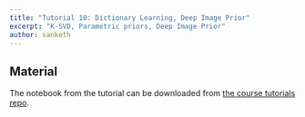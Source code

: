 ```yaml
---
title: "Tutorial 10: Dictionary Learning, Deep Image Prior"
excerpt: "K-SVD, Parametric priors, Deep Image Prior"
author: sanketh
---
```


## Material

The notebook from the tutorial can be downloaded from
[the course tutorials repo](https://github.com/vistalab-technion/cs236860-tutorials).
